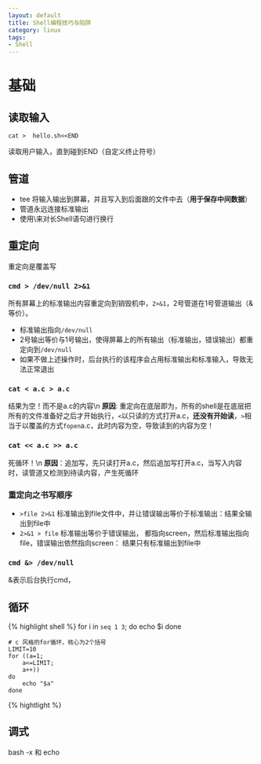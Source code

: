 ```yaml
---
layout: default
title: Shell编程技巧与陷阱
category: linux
tags:
- Shell
---
```


# 基础

## 读取输入

    cat >  hello.sh<<END

读取用户输入，直到碰到END（自定义终止符号）

## 管道
+ tee 将输入输出到屏幕，并且写入到后面跟的文件中去（**用于保存中间数据**）
+ 管道永远连接标准输出
+ 使用\\来对长Shell语句进行换行

## 重定向
重定向是覆盖写

### `cmd > /dev/null 2>&1` 
所有屏幕上的标准输出内容重定向到销毁机中，`2>&1`，2号管道在1号管道输出（&等价）。

+ 标准输出指向`/dev/null`
+ 2号输出等价与1号输出，使得屏幕上的所有输出（标准输出，错误输出）都重定向到`/dev/null`
+ 如果不做上述操作时，后台执行的该程序会占用标准输出和标准输入，导致无法正常退出

### `cat < a.c > a.c`
结果为空！而不是a.c的内容\n
**原因**: 重定向在底层即为，所有的shell是在底层把所有的文件准备好之后才开始执行，`<`以只读的方式打开a.c，**还没有开始读**，`>`相当于以覆盖的方式`fopen`a.c，此时内容为空，导致读到的内容为空！

### `cat << a.c >> a.c`
死循环！\n
**原因**：追加写，先只读打开a.c，然后追加写打开a.c，当写入内容时，读管道又检测到待读内容，产生死循环

### 重定向之书写顺序
+ `>file 2>&1` 标准输出到file文件中，并让错误输出等价于标准输出：结果全输出到file中
+ `2>&1 > file` 标准输出等价于错误输出， 都指向screen，然后标准输出指向file，错误输出依然指向screen： 结果只有标准输出到file中
 

### `cmd &> /dev/null`
&表示后台执行cmd，

## 循环
{% highlight shell %}
    for i in `seq 1 3`; do
        echo $i
    done
    
    # c 风格的for循环，核心为2个括号
    LIMIT=10
    for ((a=1;
        a<=LIMIT;
        a++))
    do
        echo "$a"
    done
{% hightlight %}    
## 调式
bash -x 和 echo
